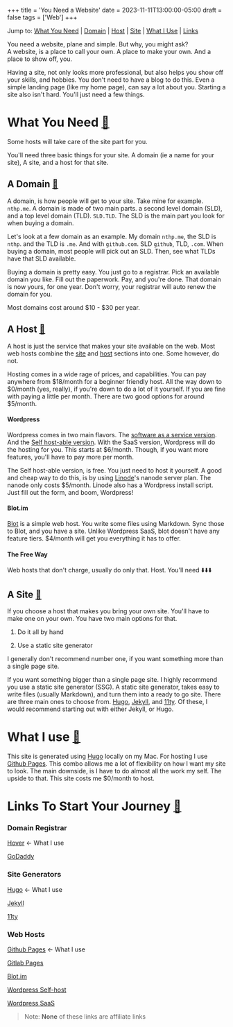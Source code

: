 +++
title = 'You Need a Website'
date = 2023-11-11T13:00:00-05:00
draft = false
tags = ['Web']
+++

Jump to: [What You Need](#need) | [Domain](#domain) | [Host](#host) | [Site](#site) | [What I Use](#what-i-use) | [Links](#links)

You need a website, plane and simple. But why, you might ask? <br>
A website, is a place to call your own. A place to make your own. And a place to show off, you.

Having a site, not only looks more professional, but also helps you show off your skills, and hobbies. You don't need to have a blog to do this. Even a simple landing page (like my home page), can say a lot about you. Starting a site also isn't hard. You'll just need a few things.

<div id="need">

# What You Need [🔗](#need)

<aside>
	Some hosts will take care of the site part for you.
</aside>

You'll need three basic things for your site. A domain (ie a name for your site), A site, and a host for that site. 

<div id="domain">
	
## A Domain [🔗](#domain)

A domain, is how people will get to your site. Take mine for example. `nthp.me`. A domain is made of two main parts. a second level domain (SLD), and a top level domain (TLD). `SLD.TLD`. The SLD is the main part you look for when buying a domain. 

Let's look at a few domain as an example. My domain `nthp.me`, the SLD is `nthp`. and the TLD is `.me`. And with `github.com`. SLD `github`, TLD, `.com`. When buying a domain, most people will pick out an SLD. Then, see what TLDs have that SLD available. 

Buying a domain is pretty easy. You just go to a registrar. Pick an available domain you like. Fill out the paperwork. Pay, and you're done. That domain is now yours, for one year. Don't worry, your registrar will auto renew the domain for you.

Most domains cost around $10 - $30 per year.

<div id="host">

## A Host [🔗](#host)

A host is just the service that makes your site available on the web. Most web hosts combine the [site](#site) and [host](#host) sections into one. Some however, do not.

Hosting comes in a wide rage of prices, and capabilities. You can pay anywhere from $18/month for a beginner friendly host. All the way down to $0/month (yes, really), if you're down to do a lot of it yourself. If you are fine with paying a little per month. There are two good options for around $5/month.

#### Wordpress

Wordpress comes in two main flavors. The [software as a service version](https://wordpress.com). And the [Self host-able version](https://wordpress.org). With the SaaS version, Wordpress will do the hosting for you. This starts at $6/month. Though, if you want more features, you'll have to pay more per month.

The Self host-able version, is free. You just need to host it yourself. A good and cheap way to do this, is by using [Linode](https://linode.com)'s nanode server plan. The nanode only costs $5/month. Linode also has a Wordpress install script. Just fill out the form, and boom, Wordpress!

#### Blot.im

[Blot](https://blot.im) is a simple web host. You write some files using Markdown. Sync those to Blot, and you have a site. Unlike Wordpress SaaS, blot doesn't have any feature tiers. $4/month will get you everything it has to offer.

#### The Free Way

Web hosts that don't charge, usually do only that. Host. You'll need ⬇️⬇️⬇️

<div id="site">

## A Site [🔗](#site)

If you choose a host that makes you bring your own site. You'll have to make one on your own. You have two main options for that.

1. Do it all by hand

2. Use a static site generator 

I generally don't recommend number one, if you want something more than a single page site. 

If you want something bigger than a single page site. I highly recommend you use a static site generator (SSG). A static site generator, takes easy to write files (usually Markdown), and turn them into a ready to go site. There are three main ones to choose from. [Hugo](https://gohugo.io), [Jekyll](https://jekyllrb.com), and [11ty](https://www.11ty.dev). Of these, I would recommend starting out with either Jekyll, or Hugo.



<div id="what-i-use">

# What I use [🔗](#what-i-use)

This site is generated using [Hugo](https://gohugo.io) locally on my Mac. For hosting I use [Github Pages](https://pages.github.com). This combo allows me a lot of flexibility on how I want my site to look. The main downside, is I have to do almost all the work my self. The upside to that. This site costs me $0/month to host.

<div id="links">

# Links To Start Your Journey [🔗](#links)

### Domain Registrar

[Hover](https://hover.com) <- What I use

[GoDaddy](https://www.godaddy.com)

### Site Generators

[Hugo](https://gohugo.io) <- What I use

[Jekyll](https://jekyllrb.com)

[11ty](https://www.11ty.dev)

### Web Hosts 

[Github Pages](https://pages.github.com) <- What I use

[Gitlab Pages](https://docs.gitlab.com/ee/user/project/pages/)

[Blot.im](https://blot.im)

[Wordpress Self-host](https://wordpress.org)

[Wordpress SaaS](https://wordpress.com)

> Note: **None** of these links are affiliate links